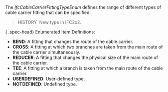 ﻿The _IfcCableCarrierFittingTypeEnum_ defines the range of different types of cable carrier fitting that can be specified.

> HISTORY&nbsp; New type in IFC2x2.

{ .spec-head}
Enumerated Item Definitions:

* **BEND**: A fitting that changes the route of the cable carrier.
* **CROSS**: A fitting at which two branches are taken from the main route of the cable carrier simultaneously.
* **REDUCER**: A fitting that changes the physical size of the main route of the cable carrier.
* **TEE**: A fitting at which a branch is taken from the main route of the cable carrier.
* **USERDEFINED**: User-defined type.
* **NOTDEFINED**: Undefined type.
